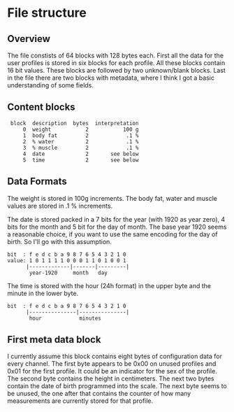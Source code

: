 File structure
==============

Overview
--------
The file constists of 64 blocks with 128 bytes each. First all the data for the user profiles is stored in six blocks for each profile. All these blocks contain 16 bit values. These blocks are followed by two unknown/blank blocks. Last in the file there are two blocks with metadata, where I think I got a basic understanding of some fields.

Content blocks
--------------
```
 block  description  bytes  interpretation
     0  weight           2           100 g 
     1  body fat         2            .1 % 
     2  % water          2            .1 % 
     3  % muscle         2            .1 % 
     4  date             2       see below
     5  time             2       see below
```  

Data Formats
------------
The weight is stored in 100g increments. The body fat, water and muscle values are stored in .1 % increments.

The date is stored packed in a 7 bits for the year (with 1920 as year zero), 4 bits for the month and 5 bit for the day of month. The base year 1920 seems a reasonable choice, if you want to use the same encoding for the day of birth. So I'll go with this assumption.
```
bit  : f e d c b a 9 8 7 6 5 4 3 2 1 0 
value: 1 0 1 1 1 1 0 0 0 1 1 0 1 0 0 1
      |-------------|-------|---------|
       year-1920     month   day
```

The time is stored with the hour (24h format) in the upper byte and the minute in the lower byte.
```
bit  : f e d c b a 9 8 7 6 5 4 3 2 1 0 
      |---------------|---------------|
       hour            minutes
```

First meta data block
---------------------
I currently assume this block contains eight bytes of configuration data for every channel. The first byte appears to be 0x00 on unused profiles and 0x01 for the first profile. It could be an indicator for the sex of the profile. The second byte contains the height in centimeters. The next two bytes contain the date of birth programmed into the scale. The next byte seems to be unused, the one after that contains the counter of how many measurements are currently stored for that profile.

